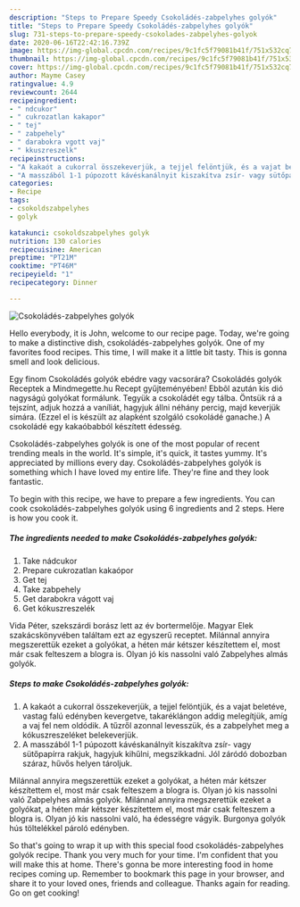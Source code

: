 ```yaml
---
description: "Steps to Prepare Speedy Csokoládés-zabpelyhes golyók"
title: "Steps to Prepare Speedy Csokoládés-zabpelyhes golyók"
slug: 731-steps-to-prepare-speedy-csokolades-zabpelyhes-golyok
date: 2020-06-16T22:42:16.739Z
image: https://img-global.cpcdn.com/recipes/9c1fc5f79081b41f/751x532cq70/csokolades-zabpelyhes-golyok-recept-foto.jpg
thumbnail: https://img-global.cpcdn.com/recipes/9c1fc5f79081b41f/751x532cq70/csokolades-zabpelyhes-golyok-recept-foto.jpg
cover: https://img-global.cpcdn.com/recipes/9c1fc5f79081b41f/751x532cq70/csokolades-zabpelyhes-golyok-recept-foto.jpg
author: Mayme Casey
ratingvalue: 4.9
reviewcount: 2644
recipeingredient:
- " ndcukor"
- " cukrozatlan kakapor"
- " tej"
- " zabpehely"
- " darabokra vgott vaj"
- " kkuszreszelk"
recipeinstructions:
- "A kakaót a cukorral összekeverjük, a tejjel felöntjük, és a vajat beletéve, vastag falú edényben kevergetve, takaréklángon addig melegítjük, amíg a vaj fel nem oldódik. A tűzről azonnal levesszük, és a zabpelyhet meg a kókuszreszeléket belekeverjük."
- "A masszából 1-1 púpozott kávéskanálnyit kiszakítva zsír- vagy sütőpapírra rakjuk, hagyjuk kihűlni, megszikkadni. Jól záródó dobozban száraz, hűvős helyen tároljuk."
categories:
- Recipe
tags:
- csokoldszabpelyhes
- golyk

katakunci: csokoldszabpelyhes golyk 
nutrition: 130 calories
recipecuisine: American
preptime: "PT21M"
cooktime: "PT46M"
recipeyield: "1"
recipecategory: Dinner

---
```



![Csokoládés-zabpelyhes golyók](https://img-global.cpcdn.com/recipes/9c1fc5f79081b41f/751x532cq70/csokolades-zabpelyhes-golyok-recept-foto.jpg)

Hello everybody, it is John, welcome to our recipe page. Today, we're going to make a distinctive dish, csokoládés-zabpelyhes golyók. One of my favorites food recipes. This time, I will make it a little bit tasty. This is gonna smell and look delicious.

Egy finom Csokoládés golyók ebédre vagy vacsorára? Csokoládés golyók Receptek a Mindmegette.hu Recept gyűjteményében! Ebbõl azután kis dió nagyságú golyókat formálunk. Tegyük a csokoládét egy tálba. Öntsük rá a tejszínt, adjuk hozzá a vaníliát, hagyjuk állni néhány percig, majd keverjük simára. (Ezzel el is készült az alapként szolgáló csokoládé ganache.) A csokoládé egy kakaóbabból készített édesség.

Csokoládés-zabpelyhes golyók is one of the most popular of recent trending meals in the world. It's simple, it's quick, it tastes yummy. It's appreciated by millions every day. Csokoládés-zabpelyhes golyók is something which I have loved my entire life. They're fine and they look fantastic.


To begin with this recipe, we have to prepare a few ingredients. You can cook csokoládés-zabpelyhes golyók using 6 ingredients and 2 steps. Here is how you cook it.

<!--inarticleads1-->

##### The ingredients needed to make Csokoládés-zabpelyhes golyók:

1. Take  nádcukor
1. Prepare  cukrozatlan kakaópor
1. Get  tej
1. Take  zabpehely
1. Get  darabokra vágott vaj
1. Get  kókuszreszelék


Vida Péter, szekszárdi borász lett az év bortermelője. Magyar Elek szakácskönyvében találtam ezt az egyszerű receptet. Milánnal annyira megszerettük ezeket a golyókat, a héten már kétszer készítettem el, most már csak felteszem a blogra is. Olyan jó kis nassolni való Zabpelyhes almás golyók. 

<!--inarticleads2-->

##### Steps to make Csokoládés-zabpelyhes golyók:

1. A kakaót a cukorral összekeverjük, a tejjel felöntjük, és a vajat beletéve, vastag falú edényben kevergetve, takaréklángon addig melegítjük, amíg a vaj fel nem oldódik. A tűzről azonnal levesszük, és a zabpelyhet meg a kókuszreszeléket belekeverjük.
1. A masszából 1-1 púpozott kávéskanálnyit kiszakítva zsír- vagy sütőpapírra rakjuk, hagyjuk kihűlni, megszikkadni. Jól záródó dobozban száraz, hűvős helyen tároljuk.


Milánnal annyira megszerettük ezeket a golyókat, a héten már kétszer készítettem el, most már csak felteszem a blogra is. Olyan jó kis nassolni való Zabpelyhes almás golyók. Milánnal annyira megszerettük ezeket a golyókat, a héten már kétszer készítettem el, most már csak felteszem a blogra is. Olyan jó kis nassolni való, ha édességre vágyik. Burgonya golyók hús töltelékkel pároló edényben. 

So that's going to wrap it up with this special food csokoládés-zabpelyhes golyók recipe. Thank you very much for your time. I'm confident that you will make this at home. There's gonna be more interesting food in home recipes coming up. Remember to bookmark this page in your browser, and share it to your loved ones, friends and colleague. Thanks again for reading. Go on get cooking!
